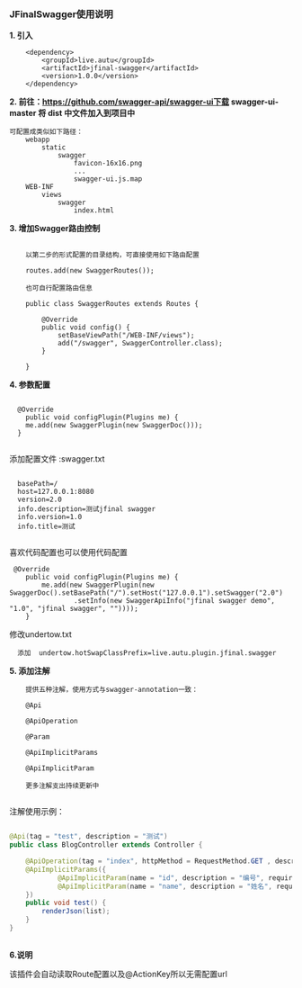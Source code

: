 ### JFinalSwagger使用说明 

**1. 引入**
```
    <dependency>
        <groupId>live.autu</groupId>
        <artifactId>jfinal-swagger</artifactId>
        <version>1.0.0</version>
    </dependency>
```

**2. 前往：https://github.com/swagger-api/swagger-ui下载 swagger-ui-master 将 dist 中文件加入到项目中**

```
可配置成类似如下路径：
    webapp
        static
            swagger
                favicon-16x16.png
                ...
                swagger-ui.js.map
    WEB-INF
        views
            swagger
                index.html
```

**3. 增加Swagger路由控制**

```

    以第二步的形式配置的目录结构，可直接使用如下路由配置
    
    routes.add(new SwaggerRoutes());
    
    也可自行配置路由信息
    
    public class SwaggerRoutes extends Routes {
    
        @Override
        public void config() {
            setBaseViewPath("/WEB-INF/views");
            add("/swagger", SwaggerController.class);
        }
    
    }

```

**4. 参数配置**

```

  @Override
	public void configPlugin(Plugins me) {
    me.add(new SwaggerPlugin(new SwaggerDoc()));
  }
  
``` 

  添加配置文件  :swagger.txt
  
``` 

  basePath=/
  host=127.0.0.1:8080
  version=2.0
  info.description=测试jfinal swagger
  info.version=1.0
  info.title=测试
  
```

  喜欢代码配置也可以使用代码配置
```  
 @Override
	public void configPlugin(Plugins me) {
		me.add(new SwaggerPlugin(new SwaggerDoc().setBasePath("/").setHost("127.0.0.1").setSwagger("2.0")
				.setInfo(new SwaggerApiInfo("jfinal swagger demo", "1.0", "jfinal swagger", ""))));
	}
 ```
   修改undertow.txt
```
  添加  undertow.hotSwapClassPrefix=live.autu.plugin.jfinal.swagger
```
**5. 添加注解**

```
    提供五种注解，使用方式与swagger-annotation一致：
    
    @Api
    
    @ApiOperation
    
    @Param
    
    @ApiImplicitParams
    
    @ApiImplicitParam
    
    更多注解支出持续更新中
    
```


注解使用示例：

```java

@Api(tag = "test", description = "测试")
public class BlogController extends Controller {

    @ApiOperation(tag = "index", httpMethod = RequestMethod.GET , description = "测试")
    @ApiImplicitParams({
            @ApiImplicitParam(name = "id", description = "编号", required = true, dataType = "Long"),
            @ApiImplicitParam(name = "name", description = "姓名", required = true, dataType = "String")
    })
    public void test() {
        renderJson(list);
    }
}
    
```

**6.说明**

该插件会自动读取Route配置以及@ActionKey所以无需配置url
    


